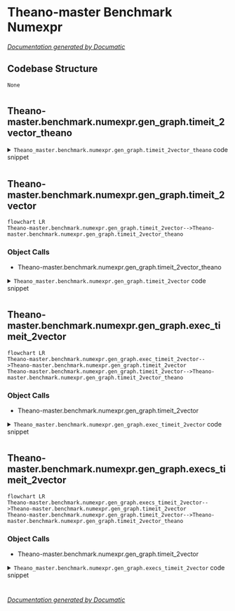 # Theano-master Benchmark Numexpr

[_Documentation generated by Documatic_](https://www.documatic.com)

<!---Documatic-section-Codebase Structure-start--->
## Codebase Structure

<!---Documatic-block-system_architecture-start--->
```mermaid
None
```
<!---Documatic-block-system_architecture-end--->

# #
<!---Documatic-section-Codebase Structure-end--->

<!---Documatic-section-Theano_master.benchmark.numexpr.gen_graph.timeit_2vector_theano-start--->
## Theano-master.benchmark.numexpr.gen_graph.timeit_2vector_theano

<!---Documatic-section-timeit_2vector_theano-start--->
<!---Documatic-block-Theano_master.benchmark.numexpr.gen_graph.timeit_2vector_theano-start--->
<details>
	<summary><code>Theano_master.benchmark.numexpr.gen_graph.timeit_2vector_theano</code> code snippet</summary>

```python
def timeit_2vector_theano(init, nb_element=1000000.0, nb_repeat=3, nb_call=int(100.0), expr='a**2 + b**2 + 2*a*b'):
    t3 = timeit.Timer('tf(av,bv)', '\nimport theano\nimport theano.tensor as T\nimport numexpr as ne\nfrom theano.tensor import exp\n%(init)s\nav=a\nbv=b\na=T.dvector()\nb=T.dvector()\ntf= theano.function([a,b],%(expr)s)\n' % locals())
    ret = t3.repeat(nb_repeat, nb_call)
    return np.asarray(ret)
```
</details>
<!---Documatic-block-Theano_master.benchmark.numexpr.gen_graph.timeit_2vector_theano-end--->
<!---Documatic-section-timeit_2vector_theano-end--->

# #
<!---Documatic-section-Theano_master.benchmark.numexpr.gen_graph.timeit_2vector_theano-end--->

<!---Documatic-section-Theano_master.benchmark.numexpr.gen_graph.timeit_2vector-start--->
## Theano-master.benchmark.numexpr.gen_graph.timeit_2vector

<!---Documatic-section-timeit_2vector-start--->
```mermaid
flowchart LR
Theano-master.benchmark.numexpr.gen_graph.timeit_2vector-->Theano-master.benchmark.numexpr.gen_graph.timeit_2vector_theano
```

### Object Calls

* Theano-master.benchmark.numexpr.gen_graph.timeit_2vector_theano

<!---Documatic-block-Theano_master.benchmark.numexpr.gen_graph.timeit_2vector-start--->
<details>
	<summary><code>Theano_master.benchmark.numexpr.gen_graph.timeit_2vector</code> code snippet</summary>

```python
def timeit_2vector(nb_element=1000000.0, nb_repeat=3, nb_call=int(100.0), expr='a**2 + b**2 + 2*a*b', do_unalign=False, do_amd=True):
    rval = dict()
    print()
    print('timeit_2vector(nb_element=%(nb_element)s,nb_repeat=%(nb_repeat)s,nb_call=%(nb_call)s, expr=%(expr)s, do_unalign=%(do_unalign)s)' % locals())
    if do_unalign:
        init = "import numpy as np; a = np.empty(%(nb_element)s, dtype='b1,f8')['f1'];b = np.empty(%(nb_element)s, dtype='b1,f8')['f1'];a[:] = np.arange(len(a));b[:] = np.arange(len(b));" % locals()
    else:
        init = 'import numpy as np; a = np.arange(%(nb_element)s);b = np.arange(%(nb_element)s)' % locals()
    t1 = timeit.Timer('%(expr)s' % locals(), 'from numpy import exp; %(init)s' % locals())
    numpy_times = np.asarray(t1.repeat(nb_repeat, nb_call))
    print('NumPy time: each time=', numpy_times, 'min_time=', numpy_times.min())
    rval['numpy'] = numpy_times
    t2 = timeit.Timer('ne.evaluate("%(expr)s")' % locals(), 'import numexpr as ne; %(init)s' % locals())
    numexpr_times = np.asarray(t2.repeat(nb_repeat, nb_call))
    rval['numexpr'] = numexpr_times
    print('Numexpr time: each time=', numexpr_times, 'min_time=', numexpr_times.min())
    theano.config.lib.amdlibm = False
    theano_times = timeit_2vector_theano(init, nb_element, nb_repeat, nb_call, expr)
    print('Theano time: each time=', theano_times, 'min_time=', theano_times.min())
    rval['theano'] = theano_times
    if do_amd:
        theano.config.lib.amdlibm = True
        theanoamd_times = timeit_2vector_theano(init, nb_element, nb_repeat, nb_call, expr)
        print('Theano+amdlibm time', theanoamd_times, theanoamd_times.min())
        rval['theano_amd'] = theanoamd_times
    print('time(NumPy) /  time(numexpr) = ', numpy_times.min() / numexpr_times.min())
    print('time(NumPy) / time(Theano)', numpy_times.min() / theano_times.min())
    print('time(numexpr) / time(Theano)', numexpr_times.min() / theano_times.min())
    if do_amd:
        print('time(NumPy) / time(Theano+amdlibm)', numpy_times.min() / theanoamd_times.min())
        print('time(numexpr) / time(Theano+amdlibm)', numexpr_times.min() / theanoamd_times.min())
    return rval
```
</details>
<!---Documatic-block-Theano_master.benchmark.numexpr.gen_graph.timeit_2vector-end--->
<!---Documatic-section-timeit_2vector-end--->

# #
<!---Documatic-section-Theano_master.benchmark.numexpr.gen_graph.timeit_2vector-end--->

<!---Documatic-section-Theano_master.benchmark.numexpr.gen_graph.exec_timeit_2vector-start--->
## Theano-master.benchmark.numexpr.gen_graph.exec_timeit_2vector

<!---Documatic-section-exec_timeit_2vector-start--->
```mermaid
flowchart LR
Theano-master.benchmark.numexpr.gen_graph.exec_timeit_2vector-->Theano-master.benchmark.numexpr.gen_graph.timeit_2vector
Theano-master.benchmark.numexpr.gen_graph.timeit_2vector-->Theano-master.benchmark.numexpr.gen_graph.timeit_2vector_theano
```

### Object Calls

* Theano-master.benchmark.numexpr.gen_graph.timeit_2vector

<!---Documatic-block-Theano_master.benchmark.numexpr.gen_graph.exec_timeit_2vector-start--->
<details>
	<summary><code>Theano_master.benchmark.numexpr.gen_graph.exec_timeit_2vector</code> code snippet</summary>

```python
def exec_timeit_2vector(expr, nb_call_scal=1, fname=None, do_unalign=False, do_amd=True):
    exp = [(1000.0, 100000), (5000.0, 50000), (10000.0, 10000), (50000.0, 5000), (100000.0, 2000), (1000000.0, 200), (10000000.0, 10)]
    exp = [(1000.0, 100000), (5000.0, 50000)]
    runtimes = []
    for (nb_e, nb_c) in exp:
        runtimes.append(timeit_2vector(nb_element=nb_e, nb_repeat=3, nb_call=nb_c * nb_call_scal, expr=expr, do_amd=do_amd))
    if do_unalign:
        runtimes_unalign = []
        for (nb_e, nb_c) in exp:
            runtimes_unalign.append(timeit_2vector(nb_element=nb_e, nb_repeat=3, nb_call=nb_c * nb_call_scal, expr=expr, do_unalign=True, do_amd=do_amd))
    print('Runtimes list = ', runtimes)
    numexpr_speedup = np.asarray([t['numpy'].min() / t['numexpr'].min() for t in runtimes], 'float32')
    print('time(NumPy) / time(numexpr)', end=' ')
    print(numexpr_speedup, numexpr_speedup.min(), numexpr_speedup.max())
    theano_speedup = np.asarray([t['numpy'].min() / t['theano'].min() for t in runtimes], 'float32')
    print('time(NumPy) / time(Theano)', end=' ')
    print(theano_speedup, theano_speedup.min(), theano_speedup.max())
    theano_numexpr_speedup = np.asarray([t['numexpr'].min() / t['theano'].min() for t in runtimes], 'float32')
    print('time(numexpr) / time(Theano)', end=' ')
    print(theano_numexpr_speedup, theano_numexpr_speedup.min(), theano_numexpr_speedup.max())
    if do_amd:
        theano_speedup2 = np.asarray([t['numpy'].min() / t['theano_amd'].min() for t in runtimes], 'float32')
        print('time(NumPy) / time(theano+amdlibm)', end=' ')
        print(theano_speedup, theano_speedup.min(), theano_speedup.max())
        theano_numexpr_speedup2 = np.asarray([t['numexpr'].min() / t['theano_amd'].min() for t in runtimes], 'float32')
        print('time(numexpr) / time(theano+amdlibm)', end=' ')
        print(theano_numexpr_speedup, theano_numexpr_speedup.min(), theano_numexpr_speedup.max())
    if 'pylab' not in globals():
        return
    nb_calls = [e[0] for e in exp]
    for cmp in range(1, len(time[0])):
        speedup = np.asarray([t[0].min() / t[cmp].min() for t in time], 'float32')
        pylab.semilogx(nb_calls, speedup, linewidth=1.0)
    if do_unalign:
        for cmp in range(1, len(time[0])):
            speedup = np.asarray([t[0].min() / t[cmp].min() for t in time_unalign], 'float32')
            pylab.semilogx(nb_calls, speedup, linewidth=1.0)
    pylab.axhline(y=1, linewidth=1.0, color='black')
    pylab.xlabel('Dimension of real valued vectors a and b')
    pylab.ylabel('Speed up vs NumPy')
    if do_unalign and do_amd:
        pylab.legend(('Numexpr', 'Theano', 'Theano(amdlibm)', 'Numexpr(unalign)', 'Theano(unalign)', 'Theano(amdlibm,unalign)'), loc='upper left')
    elif do_unalign and (not do_amd):
        pylab.legend(('Numexpr', 'Theano', 'Numexpr(unalign)', 'Theano(unalign)'), loc='upper left')
    elif not do_unalign and do_amd:
        pylab.legend(('Numexpr', 'Theano', 'Theano(amdlibm)'), loc='upper left')
    else:
        pylab.legend(('Numexpr', 'Theano'), loc='upper left')
    pylab.grid(True)
    if fname:
        pylab.savefig(fname)
        pylab.clf()
    else:
        pylab.show()
```
</details>
<!---Documatic-block-Theano_master.benchmark.numexpr.gen_graph.exec_timeit_2vector-end--->
<!---Documatic-section-exec_timeit_2vector-end--->

# #
<!---Documatic-section-Theano_master.benchmark.numexpr.gen_graph.exec_timeit_2vector-end--->

<!---Documatic-section-Theano_master.benchmark.numexpr.gen_graph.execs_timeit_2vector-start--->
## Theano-master.benchmark.numexpr.gen_graph.execs_timeit_2vector

<!---Documatic-section-execs_timeit_2vector-start--->
```mermaid
flowchart LR
Theano-master.benchmark.numexpr.gen_graph.execs_timeit_2vector-->Theano-master.benchmark.numexpr.gen_graph.timeit_2vector
Theano-master.benchmark.numexpr.gen_graph.timeit_2vector-->Theano-master.benchmark.numexpr.gen_graph.timeit_2vector_theano
```

### Object Calls

* Theano-master.benchmark.numexpr.gen_graph.timeit_2vector

<!---Documatic-block-Theano_master.benchmark.numexpr.gen_graph.execs_timeit_2vector-start--->
<details>
	<summary><code>Theano_master.benchmark.numexpr.gen_graph.execs_timeit_2vector</code> code snippet</summary>

```python
def execs_timeit_2vector(exprs, fname=None):
    exp = [(1000.0, 100000), (5000.0, 50000), (10000.0, 10000), (50000.0, 5000), (100000.0, 2000), (1000000.0, 200), (10000000.0, 10)]
    times = []
    str_expr = []
    for g_exprs in exprs:
        for expr in g_exprs:
            nb_call_scal = 1
            if isinstance(expr, tuple):
                nb_call_scal = expr[1]
                expr = expr[0]
            str_expr.append(expr)
            time = []
            for (nb_e, nb_c) in exp:
                time.append(timeit_2vector(nb_element=nb_e, nb_repeat=3, nb_call=nb_c * nb_call_scal, expr=expr, do_amd=False))
            times.append(time)
    if 'pylab' not in globals():
        return
    nb_calls = [e[0] for e in exp]
    legends = []
    colors = ['b', 'r', 'g', 'c', 'm', 'y']
    assert len(colors) >= len(times)
    fig = pylab.figure()
    for (idx, (time, expr)) in enumerate(zip(times, str_expr)):
        pylab.subplot(220 + idx + 1)
        pylab.subplots_adjust(wspace=0.25, hspace=0.25)
        speedup = [t['numpy'].min() / t['numexpr'].min() for t in time]
        pylab.semilogx(nb_calls, speedup, linewidth=1.0, color='r')
        speedup = [t['numpy'].min() / t['theano'].min() for t in time]
        pylab.semilogx(nb_calls, speedup, linewidth=1.0, color='b')
        pylab.grid(True)
        if idx == 2 or idx == 3:
            pylab.xlabel('Dimension of vectors a and b', fontsize=15)
        if idx == 0 or idx == 2:
            pylab.ylabel('Speed up vs NumPy', fontsize=15)
        pylab.axhline(y=1, linewidth=1.0, color='black')
        pylab.xlim(1000.0, 10000000.0)
        pylab.xticks([1000.0, 100000.0, 10000000.0], ['1e3', '1e5', '1e7'])
        pylab.title(expr)
    if fname:
        fig.savefig(fname)
        pylab.clf()
    else:
        pylab.show()
```
</details>
<!---Documatic-block-Theano_master.benchmark.numexpr.gen_graph.execs_timeit_2vector-end--->
<!---Documatic-section-execs_timeit_2vector-end--->

# #
<!---Documatic-section-Theano_master.benchmark.numexpr.gen_graph.execs_timeit_2vector-end--->

[_Documentation generated by Documatic_](https://www.documatic.com)